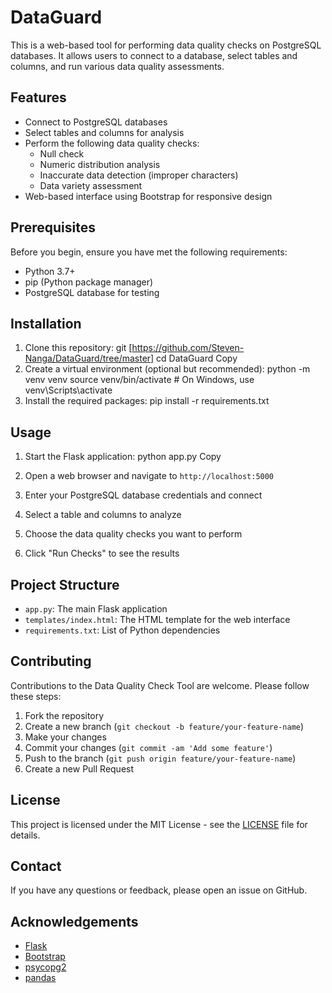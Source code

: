 # DataGuard
This is a web-based tool for performing data quality checks on PostgreSQL databases. It allows users to connect to a database, select tables and columns, and run various data quality assessments.

## Features

- Connect to PostgreSQL databases
- Select tables and columns for analysis
- Perform the following data quality checks:
  - Null check
  - Numeric distribution analysis
  - Inaccurate data detection (improper characters)
  - Data variety assessment
- Web-based interface using Bootstrap for responsive design

## Prerequisites

Before you begin, ensure you have met the following requirements:

- Python 3.7+
- pip (Python package manager)
- PostgreSQL database for testing

## Installation

1. Clone this repository:
git [https://github.com/Steven-Nanga/DataGuard/tree/master]
cd DataGuard
Copy
2. Create a virtual environment (optional but recommended):
python -m venv venv
source venv/bin/activate  # On Windows, use venv\Scripts\activate
3. Install the required packages:
pip install -r requirements.txt

## Usage

1. Start the Flask application:
python app.py
Copy
2. Open a web browser and navigate to `http://localhost:5000`

3. Enter your PostgreSQL database credentials and connect

4. Select a table and columns to analyze

5. Choose the data quality checks you want to perform

6. Click "Run Checks" to see the results

## Project Structure

- `app.py`: The main Flask application
- `templates/index.html`: The HTML template for the web interface
- `requirements.txt`: List of Python dependencies

## Contributing

Contributions to the Data Quality Check Tool are welcome. Please follow these steps:

1. Fork the repository
2. Create a new branch (`git checkout -b feature/your-feature-name`)
3. Make your changes
4. Commit your changes (`git commit -am 'Add some feature'`)
5. Push to the branch (`git push origin feature/your-feature-name`)
6. Create a new Pull Request

## License

This project is licensed under the MIT License - see the [LICENSE](LICENSE) file for details.

## Contact

If you have any questions or feedback, please open an issue on GitHub.

## Acknowledgements

- [Flask](https://flask.palletsprojects.com/)
- [Bootstrap](https://getbootstrap.com/)
- [psycopg2](https://www.psycopg.org/)
- [pandas](https://pandas.pydata.org/)
